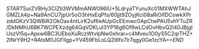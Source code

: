 $START$SurZV8Hy3CIZti3WVMmANW096lU+5LdryaTYunuXc01MXWWTAhJGMZLk4p+Na9AnCU7jpUr5oO3hHxEqPfs/60jjt9ZOyjKci08aRiOifDCowkXPrzddGKzV3QWBiR2OkOax4ntLirK2uf6eAUpGcEEmwc0ApCtwPAU5vhYTuZR/DkNMhU6BK7WCPEXzdg64GqVDKLul3YP16g6Gf9wLCdOvHbvQ2l40JBjglUszVI5q+Apxw6BC3UEboXuRczWtvlpNw0xhrar+c4Mveu1O0yS5C2qrTHZ+2INrY9H2+RAtsM0JGFIlgp+YV459FbLoLQZl6fx7lr7qgy0Ge1zcYA==$END$